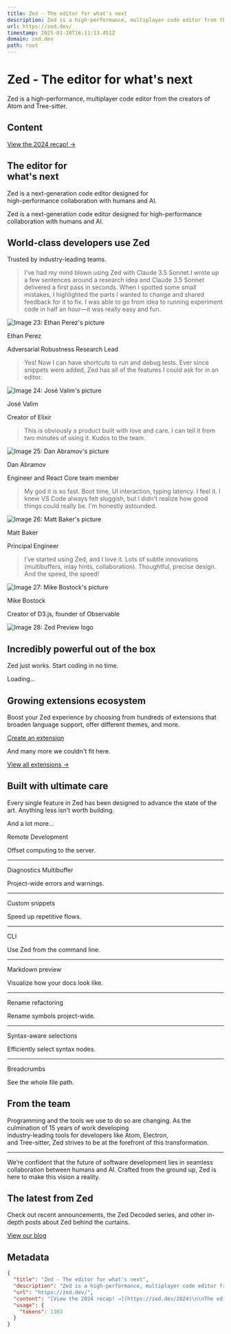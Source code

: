 ```yaml
---
title: Zed - The editor for what's next
description: Zed is a high-performance, multiplayer code editor from the creators of Atom and Tree-sitter.
url: https://zed.dev/
timestamp: 2025-01-20T16:11:13.451Z
domain: zed.dev
path: root
---
```


# Zed - The editor for what's next


Zed is a high-performance, multiplayer code editor from the creators of Atom and Tree-sitter.


## Content

[View the 2024 recap! →](https://zed.dev/2024)

The editor for  
what's next
----------------------------

Zed is a next-generation code editor designed for  
high-performance collaboration with humans and AI.

Zed is a next-generation code editor designed for high-performance collaboration with humans and AI.

World-class developers use Zed
------------------------------

Trusted by industry-leading teams.

> I've had my mind blown using Zed with Claude 3.5 Sonnet.I wrote up a few sentences around a research idea and Claude 3.5 Sonnet delivered a first pass in seconds. When I spotted some small mistakes, I highlighted the parts I wanted to change and shared feedback for it to fix. I was able to go from idea to running experiment code in half an hour—it was really easy and fun.

![Image 23: Ethan Perez's picture](https://zed.dev/_next/image?url=https%3A%2F%2Fpbs.twimg.com%2Fprofile_images%2F1718732845936680960%2FAVc5Imq6_400x400.jpg&w=64&q=75)

Ethan Perez

Adversarial Robustness Research Lead

> Yes! Now I can have shortcuts to run and debug tests. Ever since snippets were added, Zed has all of the features I could ask for in an editor.

![Image 24: José Valim's picture](https://zed.dev/_next/image?url=https%3A%2F%2Fpbs.twimg.com%2Fprofile_images%2F667973757181431808%2FIdQgSAH__400x400.jpg&w=64&q=75)

José Valim

Creator of Elixir

> This is obviously a product built with love and care. I can tell it from two minutes of using it. Kudos to the team.

![Image 25: Dan Abramov's picture](https://zed.dev/_next/image?url=https%3A%2F%2Favatars.githubusercontent.com%2Fu%2F810438%3Fv%3D4&w=64&q=75)

Dan Abramov

Engineer and React Core team member

> My god it is so fast. Boot time, UI interaction, typing latency. I feel it. I knew VS Code always felt sluggish, but I didn't realize how good things could really be. I'm honestly astounded.

![Image 26: Matt Baker's picture](https://zed.dev/_next/image?url=https%3A%2F%2Favatars.githubusercontent.com%2Fu%2F55462%3Fv%3D4&w=64&q=75)

Matt Baker

Principal Engineer

> I’ve started using Zed, and I love it. Lots of subtle innovations (multibuffers, inlay hints, collaboration). Thoughtful, precise design. And the speed, the speed!

![Image 27: Mike Bostock's picture](https://zed.dev/_next/image?url=https%3A%2F%2Fpbs.twimg.com%2Fprofile_images%2F1460313247307821059%2Fy_O7pfWy_400x400.jpg&w=64&q=75)

Mike Bostock

Creator of D3.js, founder of Observable

![Image 28: Zed Preview logo](https://zed.dev/_next/image?url=%2F_next%2Fstatic%2Fmedia%2Fpreview-app-logo.94468b6e.png&w=256&q=75)

Incredibly powerful out of the box
----------------------------------

Zed just works. Start coding in no time.

Loading...

Growing extensions ecosystem
----------------------------

Boost your Zed experience by choosing from hundreds of extensions that broaden language support, offer different themes, and more.

[Create an extension](https://zed.dev/docs/extensions/developing-extensions)

And many more we couldn't fit here.

[View all extensions →](https://zed.dev/extensions)

Built with ultimate care
------------------------

Every single feature in Zed has been designed to advance the state of the art. Anything less isn’t worth building.

And a lot more...

Remote Development

Offset computing to the server.

* * *

Diagnostics Multibuffer

Project-wide errors and warnings.

* * *

Custom snippets

Speed up repetitive flows.

* * *

CLI

Use Zed from the command line.

* * *

Markdown preview

Visualize how your docs look like.

* * *

Rename refactoring

Rename symbols project-wide.

* * *

Syntax-aware selections

Efficiently select syntax nodes.

* * *

Breadcrumbs

See the whole file path.

From the team
-------------

Programming and the tools we use to do so are changing. As the culmination of 15 years of work developing  
industry-leading tools for developers like Atom, Electron,  
and Tree-sitter, Zed strives to be at the forefront of this transformation.

* * *

We’re confident that the future of software development lies in seamless collaboration between humans and AI. Crafted from the ground up, Zed is here to make this vision a reality.

The latest from Zed
-------------------

Check out recent announcements, the Zed Decoded series, and other in-depth posts about Zed behind the curtains.

[View our blog](https://zed.dev/blog)

## Metadata

```json
{
  "title": "Zed - The editor for what's next",
  "description": "Zed is a high-performance, multiplayer code editor from the creators of Atom and Tree-sitter.",
  "url": "https://zed.dev/",
  "content": "[View the 2024 recap! →](https://zed.dev/2024)\n\nThe editor for  \nwhat's next\n----------------------------\n\nZed is a next-generation code editor designed for  \nhigh-performance collaboration with humans and AI.\n\nZed is a next-generation code editor designed for high-performance collaboration with humans and AI.\n\nWorld-class developers use Zed\n------------------------------\n\nTrusted by industry-leading teams.\n\n> I've had my mind blown using Zed with Claude 3.5 Sonnet.I wrote up a few sentences around a research idea and Claude 3.5 Sonnet delivered a first pass in seconds. When I spotted some small mistakes, I highlighted the parts I wanted to change and shared feedback for it to fix. I was able to go from idea to running experiment code in half an hour—it was really easy and fun.\n\n![Image 23: Ethan Perez's picture](https://zed.dev/_next/image?url=https%3A%2F%2Fpbs.twimg.com%2Fprofile_images%2F1718732845936680960%2FAVc5Imq6_400x400.jpg&w=64&q=75)\n\nEthan Perez\n\nAdversarial Robustness Research Lead\n\n> Yes! Now I can have shortcuts to run and debug tests. Ever since snippets were added, Zed has all of the features I could ask for in an editor.\n\n![Image 24: José Valim's picture](https://zed.dev/_next/image?url=https%3A%2F%2Fpbs.twimg.com%2Fprofile_images%2F667973757181431808%2FIdQgSAH__400x400.jpg&w=64&q=75)\n\nJosé Valim\n\nCreator of Elixir\n\n> This is obviously a product built with love and care. I can tell it from two minutes of using it. Kudos to the team.\n\n![Image 25: Dan Abramov's picture](https://zed.dev/_next/image?url=https%3A%2F%2Favatars.githubusercontent.com%2Fu%2F810438%3Fv%3D4&w=64&q=75)\n\nDan Abramov\n\nEngineer and React Core team member\n\n> My god it is so fast. Boot time, UI interaction, typing latency. I feel it. I knew VS Code always felt sluggish, but I didn't realize how good things could really be. I'm honestly astounded.\n\n![Image 26: Matt Baker's picture](https://zed.dev/_next/image?url=https%3A%2F%2Favatars.githubusercontent.com%2Fu%2F55462%3Fv%3D4&w=64&q=75)\n\nMatt Baker\n\nPrincipal Engineer\n\n> I’ve started using Zed, and I love it. Lots of subtle innovations (multibuffers, inlay hints, collaboration). Thoughtful, precise design. And the speed, the speed!\n\n![Image 27: Mike Bostock's picture](https://zed.dev/_next/image?url=https%3A%2F%2Fpbs.twimg.com%2Fprofile_images%2F1460313247307821059%2Fy_O7pfWy_400x400.jpg&w=64&q=75)\n\nMike Bostock\n\nCreator of D3.js, founder of Observable\n\n![Image 28: Zed Preview logo](https://zed.dev/_next/image?url=%2F_next%2Fstatic%2Fmedia%2Fpreview-app-logo.94468b6e.png&w=256&q=75)\n\nIncredibly powerful out of the box\n----------------------------------\n\nZed just works. Start coding in no time.\n\nLoading...\n\nGrowing extensions ecosystem\n----------------------------\n\nBoost your Zed experience by choosing from hundreds of extensions that broaden language support, offer different themes, and more.\n\n[Create an extension](https://zed.dev/docs/extensions/developing-extensions)\n\nAnd many more we couldn't fit here.\n\n[View all extensions →](https://zed.dev/extensions)\n\nBuilt with ultimate care\n------------------------\n\nEvery single feature in Zed has been designed to advance the state of the art. Anything less isn’t worth building.\n\nAnd a lot more...\n\nRemote Development\n\nOffset computing to the server.\n\n* * *\n\nDiagnostics Multibuffer\n\nProject-wide errors and warnings.\n\n* * *\n\nCustom snippets\n\nSpeed up repetitive flows.\n\n* * *\n\nCLI\n\nUse Zed from the command line.\n\n* * *\n\nMarkdown preview\n\nVisualize how your docs look like.\n\n* * *\n\nRename refactoring\n\nRename symbols project-wide.\n\n* * *\n\nSyntax-aware selections\n\nEfficiently select syntax nodes.\n\n* * *\n\nBreadcrumbs\n\nSee the whole file path.\n\nFrom the team\n-------------\n\nProgramming and the tools we use to do so are changing. As the culmination of 15 years of work developing  \nindustry-leading tools for developers like Atom, Electron,  \nand Tree-sitter, Zed strives to be at the forefront of this transformation.\n\n* * *\n\nWe’re confident that the future of software development lies in seamless collaboration between humans and AI. Crafted from the ground up, Zed is here to make this vision a reality.\n\nThe latest from Zed\n-------------------\n\nCheck out recent announcements, the Zed Decoded series, and other in-depth posts about Zed behind the curtains.\n\n[View our blog](https://zed.dev/blog)",
  "usage": {
    "tokens": 1103
  }
}
```
